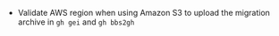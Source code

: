 - Validate AWS region when using Amazon S3 to upload the migration archive in `gh gei` and `gh bbs2gh` 